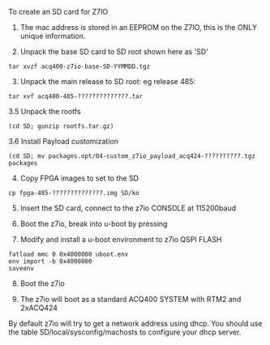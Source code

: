 To create an SD card for Z7IO

1. The mac address is stored in an EEPROM on the Z7IO, this is the ONLY unique information.

2. Unpack the base SD card to SD root shown here as 'SD'

```
tar xvzf acq400-z7io-base-SD-YYMMDD.tgz
```

3. Unpack the main release to SD root:
eg release 485:

```
tar xvf acq400-485-??????????????.tar 
```

3.5 Unpack the rootfs

```
(cd SD; gunzip rootfs.tar.gz)
```

3.6 Install Payload customization

```
(cd SD; mv packages.opt/04-custom_z7io_payload_acq424-??????????.tgz packages
```

4. Copy FPGA images to set to the SD

```
cp fpga-485-??????????????.img SD/ko
```

5. Insert the SD card, connect to the z7io CONSOLE at 115200baud

6. Boot the z7io, break into u-boot by pressing <SPACE>

7. Modify and install a u-boot environment to z7io QSPI FLASH

```
fatload mmc 0 0x4000000 uboot.env
env import -b 0x4000000
saveenv
```

8. Boot the z7io

9. The z7io will boot as a standard ACQ400 SYSTEM with RTM2 and 2xACQ424

By default z7io will try to get a network address using dhcp.
You should use the table SD/local/sysconfig/machosts to configure your dhcp server.



